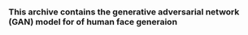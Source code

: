 ### This archive contains the generative adversarial network (GAN) model for of human face generaion
